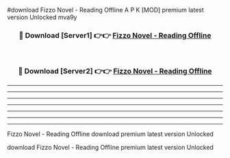 #download Fizzo Novel - Reading Offline A P K [MOD] premium latest version Unlocked mva9y 



<div align="center">
<h3>🔴 Download [Server1] 👉👉 <a href="https://apkdownload2.web.app/">Fizzo Novel - Reading Offline</a></h3><br>

<h3>🔴 Download [Server2] 👉👉 <a href="https://apkdownload2.web.app/">Fizzo Novel - Reading Offline</a></h3>
</div>





----------------------------------------------------------

----------------------------------------------------------

----------------------------------------------------------

----------------------------------------------------------

----------------------------------------------------------

----------------------------------------------------------

----------------------------------------------------------

Fizzo Novel - Reading Offline download premium latest version Unlocked

download Fizzo Novel - Reading Offline premium latest version Unlocked
